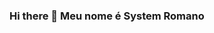 ### Hi there 👋 Meu nome é System Romano

<!--
**System-Romano/System-Romano** is a ✨ _special_ ✨ repository because its `README.md` (this file) appears on your GitHub profile.

Here are some ideas to get you started:                                                                                      v       

- 🔭 Estou estudando na Alura
- 🌱 Estou me desenvolvendo na linguagem JavaScript
- 👯 Utilizo esse espaço para minha organizção e compartilhamento dos meus projetos desenvolvidos
-->
